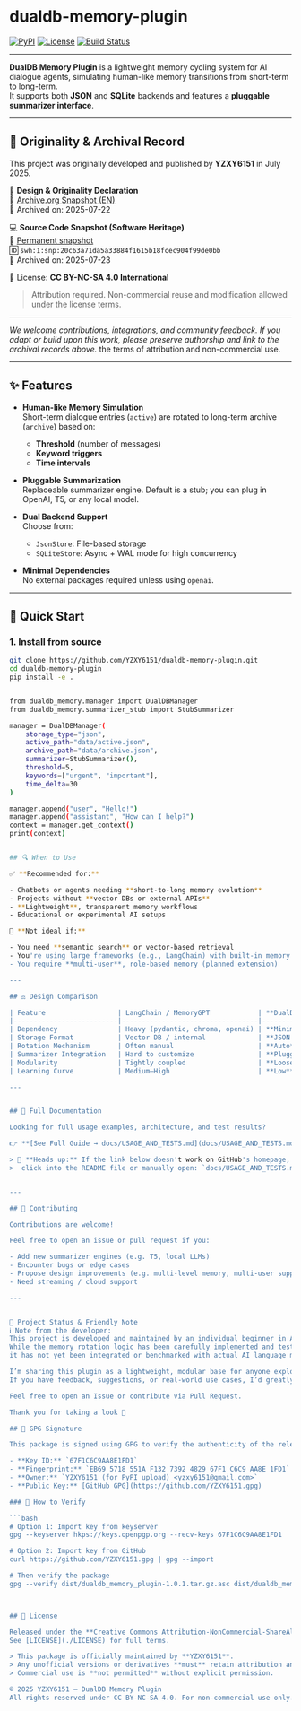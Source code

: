 # dualdb-memory-plugin

[![PyPI](https://img.shields.io/pypi/v/dualdb-memory-plugin.svg)](https://pypi.org/project/dualdb-memory-plugin/)
[![License](https://img.shields.io/badge/license-CC--BY--NC--SA%204.0-lightgrey.svg)](https://creativecommons.org/licenses/by-nc-sa/4.0/)
[![Build Status](https://github.com/YZXY6151/dualdb-memory-plugin/actions/workflows/python-test.yml/badge.svg)](https://github.com/YZXY6151/dualdb-memory-plugin/actions)

---

**DualDB Memory Plugin** is a lightweight memory cycling system for AI dialogue agents, simulating human-like memory transitions from short-term to long-term.  
It supports both **JSON** and **SQLite** backends and features a **pluggable summarizer interface**.

---

## 📌 Originality & Archival Record

This project was originally developed and published by **YZXY6151** in July 2025.

🧾 **Design & Originality Declaration**  
📄 [Archive.org Snapshot (EN)](https://archive.org/details/dual-db-memory-plugin-originality-en)  
📅 Archived on: 2025-07-22

💻 **Source Code Snapshot (Software Heritage)**  
🔗 [Permanent snapshot](https://archive.softwareheritage.org/browse/snapshot/20c63a71da5a33884f1615b18fcec904f99de0bb/)  
🆔 `swh:1:snp:20c63a71da5a33884f1615b18fcec904f99de0bb`  
📅 Archived on: 2025-07-23

📜 License: **CC BY-NC-SA 4.0 International**  
> Attribution required. Non-commercial reuse and modification allowed under the license terms.

---

_We welcome contributions, integrations, and community feedback. If you adapt or build upon this work, please preserve authorship and link to the archival records above._
 the terms of attribution and non-commercial use.


---

## ✨ Features

- **Human-like Memory Simulation**  
  Short-term dialogue entries (`active`) are rotated to long-term archive (`archive`) based on:
  - **Threshold** (number of messages)
  - **Keyword triggers**
  - **Time intervals**

- **Pluggable Summarization**  
  Replaceable summarizer engine. Default is a stub; you can plug in OpenAI, T5, or any local model.

- **Dual Backend Support**  
  Choose from:
  - `JsonStore`: File-based storage
  - `SQLiteStore`: Async + WAL mode for high concurrency

- **Minimal Dependencies**  
  No external packages required unless using `openai`.

---

## 🚀 Quick Start

### 1. Install from source

```bash
git clone https://github.com/YZXY6151/dualdb-memory-plugin.git
cd dualdb-memory-plugin
pip install -e .


from dualdb_memory.manager import DualDBManager
from dualdb_memory.summarizer_stub import StubSummarizer

manager = DualDBManager(
    storage_type="json",
    active_path="data/active.json",
    archive_path="data/archive.json",
    summarizer=StubSummarizer(),
    threshold=5,
    keywords=["urgent", "important"],
    time_delta=30
)

manager.append("user", "Hello!")
manager.append("assistant", "How can I help?")
context = manager.get_context()
print(context)


## 🔍 When to Use

✅ **Recommended for:**

- Chatbots or agents needing **short-to-long memory evolution**
- Projects without **vector DBs or external APIs**
- **Lightweight**, transparent memory workflows
- Educational or experimental AI setups

🛑 **Not ideal if:**

- You need **semantic search** or vector-based retrieval
- You're using large frameworks (e.g., LangChain) with built-in memory
- You require **multi-user**, role-based memory (planned extension)

---

## ⚖️ Design Comparison

| Feature                  | LangChain / MemoryGPT            | **DualDB Memory Plugin**               |
|--------------------------|----------------------------------|----------------------------------------|
| Dependency               | Heavy (pydantic, chroma, openai) | **Minimal** (stdlib only)              |
| Storage Format           | Vector DB / internal             | **JSON / SQLite**                      |
| Rotation Mechanism       | Often manual                     | **Auto** (threshold / keyword / time)  |
| Summarizer Integration   | Hard to customize                | **Pluggable Interface**                |
| Modularity               | Tightly coupled                  | **Loosely coupled**                    |
| Learning Curve           | Medium–High                      | **Low**, quick integration             |

---


## 📘 Full Documentation

Looking for full usage examples, architecture, and test results?

👉 **[See Full Guide → docs/USAGE_AND_TESTS.md](docs/USAGE_AND_TESTS.md)**

> 📎 **Heads up:** If the link below doesn't work on GitHub's homepage,  
>  click into the README file or manually open: `docs/USAGE_AND_TESTS.md`


---

## 🤝 Contributing

Contributions are welcome!

Feel free to open an issue or pull request if you:

- Add new summarizer engines (e.g. T5, local LLMs)
- Encounter bugs or edge cases
- Propose design improvements (e.g. multi-level memory, multi-user support)
- Need streaming / cloud support

---


🧪 Project Status & Friendly Note
ℹ️ Note from the developer:
This project is developed and maintained by an individual beginner in AI system design.
While the memory rotation logic has been carefully implemented and tested in isolation,
it has not yet been integrated or benchmarked with actual AI language models (e.g., OpenAI, LLaMA, etc.).

I’m sharing this plugin as a lightweight, modular base for anyone exploring memory mechanisms in AI dialogue.
If you have feedback, suggestions, or real-world use cases, I’d greatly appreciate your insight!

Feel free to open an Issue or contribute via Pull Request.

Thank you for taking a look 🙏

## 🔐 GPG Signature

This package is signed using GPG to verify the authenticity of the release files.

- **Key ID:** `67F1C6C9AA8E1FD1`  
- **Fingerprint:** `EB69 5718 551A F132 7392 4829 67F1 C6C9 AA8E 1FD1`  
- **Owner:** `YZXY6151 (for PyPI upload) <yzxy6151@gmail.com>`  
- **Public Key:** [GitHub GPG](https://github.com/YZXY6151.gpg)

### 🔎 How to Verify

```bash
# Option 1: Import key from keyserver
gpg --keyserver hkps://keys.openpgp.org --recv-keys 67F1C6C9AA8E1FD1

# Option 2: Import key from GitHub
curl https://github.com/YZXY6151.gpg | gpg --import

# Then verify the package
gpg --verify dist/dualdb_memory_plugin-1.0.1.tar.gz.asc dist/dualdb_memory_plugin-1.0.1.tar.gz



## 📄 License

Released under the **Creative Commons Attribution-NonCommercial-ShareAlike 4.0 International (CC BY-NC-SA 4.0)** License.  
See [LICENSE](./LICENSE) for full terms.

> This package is officially maintained by **YZXY6151**.  
> Any unofficial versions or derivatives **must** retain attribution and **clearly indicate changes**.  
> Commercial use is **not permitted** without explicit permission.

© 2025 YZXY6151 — DualDB Memory Plugin  
All rights reserved under CC BY-NC-SA 4.0. For non-commercial use only.

